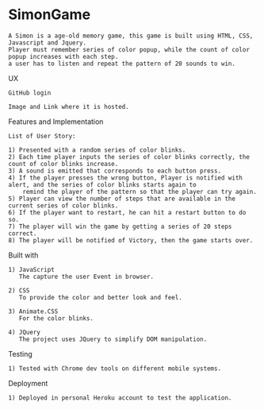 # SimonGame

	A Simon is a age-old memory game, this game is built using HTML, CSS, Javascript and Jquery.
	Player must remember series of color popup, while the count of color popup increases with each step.
	a user has to listen and repeat the pattern of 20 sounds to win.
	
UX

	GitHub login

	Image and Link where it is hosted.
  
Features and Implementation

	List of User Story:

	1) Presented with a random series of color blinks.
	2) Each time player inputs the series of color blinks correctly, the count of color blinks increase.
	3) A sound is emitted that corresponds to each button press.
	4) If the player presses the wrong button, Player is notified with alert, and the series of color blinks starts again to 
		remind the player of the pattern so that the player can try again.
	5) Player can view the number of steps that are available in the current series of color blinks.
	6) If the player want to restart, he can hit a restart button to do so.
	7) The player will win the game by getting a series of 20 steps correct. 
	8) The player will be notified of Victory, then the game starts over.
	
Built with

	1) JavaScript
	   The capture the user Event in browser.
	   
	2) CSS
	   To provide the color and better look and feel.
	   
	3) Animate.CSS
	   For the color blinks.

	4) JQuery
	   The project uses JQuery to simplify DOM manipulation.
	
Testing

	1) Tested with Chrome dev tools on different mobile systems.

	
Deployment

	1) Deployed in personal Heroku account to test the application.
